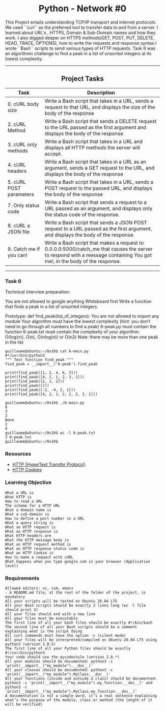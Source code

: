 <center> <h1>Python - Network #0</h1> </center>
This Project entails understanding TCP/IP transport and internet protocols. We used ``curl`` as the preferred tool to transfer data to and from a server. I learned about URL's , HTTPS, Domain & Sub-Domain names and how they work. I also digged deeper on HTTPS methods(GET, POST, PUT, DELETE, HEAD, TRACE, OPTIONS), how to write the requests and response syntax.I wrote ``Bash`` scripts to send various types of HTTP requests. Task 6 was an algorithmn challenge to find a peak in a list of unsorted integers at its lowest complexity.

---
<center> <h2>Project Tasks</h2> </center>

| Task | Description |
| ---- | ----------- |
| 0. cURL body size | Write a Bash script that takes in a URL, sends a request to that URL, and displays the size of the body of the response |
| 2. cURL Method | Write a Bash script that sends a DELETE request to the URL passed as the first argument and displays the body of the response |
| 3. cURL only methods | Write a Bash script that takes in a URL and displays all HTTP methods the server will accept. |
| 4. cURL headers | Write a Bash script that takes in a URL as an argument, sends a GET request to the URL, and displays the body of the response |
| 5. cURL POST parameters | Write a Bash script that takes in a URL, sends a POST request to the passed URL, and displays the body of the response |
| 7. Only status code | Write a Bash script that sends a request to a URL passed as an argument, and displays only the status code of the response. |
| 8. cURL a JSON file | Write a Bash script that sends a JSON POST request to a URL passed as the first argument, and displays the body of the response. |
| 9. Catch me if you can! | Write a Bash script that makes a request to 0.0.0.0:5000/catch_me that causes the server to respond with a message containing You got me!, in the body of the response. |

---

### Task 6
Technical interview preparation:

You are not allowed to google anything
Whiteboard first
Write a function that finds a peak in a list of unsorted integers.

Prototype: def find_peak(list_of_integers):
You are not allowed to import any module
Your algorithm must have the lowest complexity (hint: you don’t need to go through all numbers to find a peak)
6-peak.py must contain the function
6-peak.txt must contain the complexity of your algorithm: O(log(n)), O(n), O(nlog(n)) or O(n2)
Note: there may be more than one peak in the list
~~~
guillaume@ubuntu:~/0x10$ cat 6-main.py
#!/usr/bin/python3
""" Test function find_peak """
find_peak = __import__('6-peak').find_peak

print(find_peak([1, 2, 4, 6, 3]))
print(find_peak([4, 2, 1, 2, 3, 1]))
print(find_peak([2, 2, 2]))
print(find_peak([]))
print(find_peak([-2, -4, 2, 1]))
print(find_peak([4, 2, 1, 2, 2, 2, 3, 1]))

guillaume@ubuntu:~/0x10$ ./6-main.py
6
3
2
None
2
4
guillaume@ubuntu:~/0x10$ wc -l 6-peak.txt
2 6-peak.txt
guillaume@ubuntu:~/0x10$
~~~

### Resources
- [HTTP (HyperText Transfer Protocol)](https://intranet.alxswe.com/rltoken/rAon_EpQ6PGl8N0plySn4A)
- [HTTP Cookies](https://intranet.alxswe.com/rltoken/MhVCl_0oviQldWPn5oX-NQ)

### Learning Objective
```
What a URL is
What HTTP is
How to read a URL
The scheme for a HTTP URL
What a domain name is
What a sub-domain is
How to define a port number in a URL
What a query string is
What an HTTP request is
What an HTTP response is
What HTTP headers are
What the HTTP message body is
What an HTTP request method is
What an HTTP response status code is
What an HTTP Cookie is
How to make a request with cURL
What happens when you type google.com in your browser (Application level)
```

### Requirements
```
Allowed editors: vi, vim, emacs
- A README.md file, at the root of the folder of the project, is mandatory
All your scripts will be tested on Ubuntu 20.04 LTS
All your Bash scripts should be exactly 3 lines long (wc -l file should print 3)
All your files should end with a new line
All your files must be executable
The first line of all your bash files should be exactly #!/bin/bash
The second line of all your Bash scripts should be a comment explaining what is the script doing
All curl commands must have the option -s (silent mode)
All your files will be interpreted/compiled on Ubuntu 20.04 LTS using python3 (version 3.8.5)
The first line of all your Python files should be exactly #!/usr/bin/python3
Your code should use the pycodestyle (version 2.8.*)
All your modules should be documented: python3 -c 'print(__import__("my_module").__doc__)'
All your classes should be documented: python3 -c 'print(__import__("my_module").MyClass.__doc__)'
All your functions (inside and outside a class) should be documented: python3 -c 'print(__import__("my_module").my_function.__doc__)' and python3 -c 'print(__import__("my_module").MyClass.my_function.__doc__)'
A documentation is not a simple word, it’s a real sentence explaining what’s the purpose of the module, class or method (the length of it will be verified)
```
